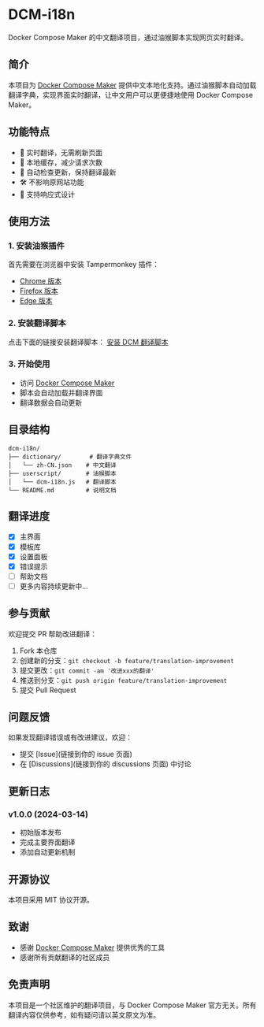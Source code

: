 # DCM-i18n

Docker Compose Maker 的中文翻译项目，通过油猴脚本实现网页实时翻译。

## 简介

本项目为 [Docker Compose Maker](https://compose.ajnart.dev/) 提供中文本地化支持。通过油猴脚本自动加载翻译字典，实现界面实时翻译，让中文用户可以更便捷地使用 Docker Compose Maker。

## 功能特点

- 🚀 实时翻译，无需刷新页面
- 💾 本地缓存，减少请求次数
- 🔄 自动检查更新，保持翻译最新
- 🛠 不影响原网站功能
- 📱 支持响应式设计

## 使用方法

### 1. 安装油猴插件

首先需要在浏览器中安装 Tampermonkey 插件：
- [Chrome 版本](https://chrome.google.com/webstore/detail/tampermonkey/dhdgffkkebhmkfjojejmpbldmpobfkfo)
- [Firefox 版本](https://addons.mozilla.org/en-US/firefox/addon/tampermonkey/)
- [Edge 版本](https://microsoftedge.microsoft.com/addons/detail/tampermonkey/iikmkjmpaadaobahmlepeloendndfphd)

### 2. 安装翻译脚本

点击下面的链接安装翻译脚本：
[安装 DCM 翻译脚本](链接到你的脚本)

### 3. 开始使用

- 访问 [Docker Compose Maker](https://compose.ajnart.dev/)
- 脚本会自动加载并翻译界面
- 翻译数据会自动更新

## 目录结构

```
dcm-i18n/
├── dictionary/        # 翻译字典文件
│   └── zh-CN.json    # 中文翻译
├── userscript/       # 油猴脚本
│   └── dcm-i18n.js   # 翻译脚本
└── README.md         # 说明文档
```

## 翻译进度

- [x] 主界面
- [x] 模板库
- [x] 设置面板
- [x] 错误提示
- [ ] 帮助文档
- [ ] 更多内容持续更新中...

## 参与贡献

欢迎提交 PR 帮助改进翻译：

1. Fork 本仓库
2. 创建新的分支：`git checkout -b feature/translation-improvement`
3. 提交更改：`git commit -am '改进xxx的翻译'`
4. 推送到分支：`git push origin feature/translation-improvement`
5. 提交 Pull Request

## 问题反馈

如果发现翻译错误或有改进建议，欢迎：
- 提交 [Issue](链接到你的 issue 页面)
- 在 [Discussions](链接到你的 discussions 页面) 中讨论

## 更新日志

### v1.0.0 (2024-03-14)
- 初始版本发布
- 完成主要界面翻译
- 添加自动更新机制

## 开源协议

本项目采用 MIT 协议开源。

## 致谢

- 感谢 [Docker Compose Maker](https://github.com/ajnart/dcm) 提供优秀的工具
- 感谢所有贡献翻译的社区成员

## 免责声明

本项目是一个社区维护的翻译项目，与 Docker Compose Maker 官方无关。所有翻译内容仅供参考，如有疑问请以英文原文为准。
